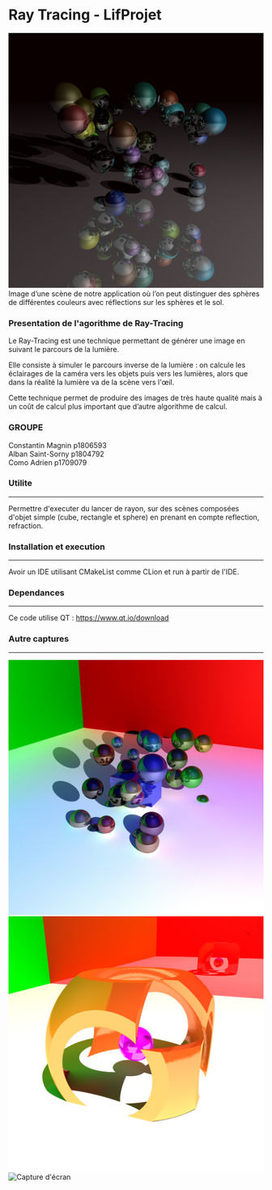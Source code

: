 # Ray Tracing - LifProjet

![Capture d'écran](data/render0_0.jpg) <br>
Image d’une scène de notre application où l’on peut distinguer des sphères de différentes couleurs avec réflections sur les sphères et le sol.

### Presentation de l'agorithme de Ray-Tracing

Le Ray-Tracing est une technique permettant de générer une image en suivant le parcours de la lumière. <br>

Elle consiste à simuler le parcours inverse de la lumière : on calcule les éclairages de la caméra vers les objets puis vers les lumières, alors que dans la réalité la lumière va de la scène vers l'œil. <br>

Cette technique permet de produire des images de très haute qualité mais à un coût de calcul plus important que d’autre algorithme de calcul.<br>



### GROUPE
Constantin Magnin p1806593 <br>
Alban Saint-Sorny p1804792 <br>
Como Adrien       p1709079 <br>


### Utilite
----

Permettre d'executer du lancer de rayon, sur des scènes composées d'objet simple (cube, rectangle et sphere) en prenant en compte reflection, refraction.


### Installation et execution
----

Avoir un IDE utilisant CMakeList comme CLion et run à partir de l'IDE.


### Dependances
----

Ce code utilise QT : https://www.qt.io/download

### Autre captures
----
![Capture d'écran](data/img_1.jpg) <br>
![Capture d'écran](data/img_2.png) <br>
![Capture d'écran](data/img_3.png) <br>